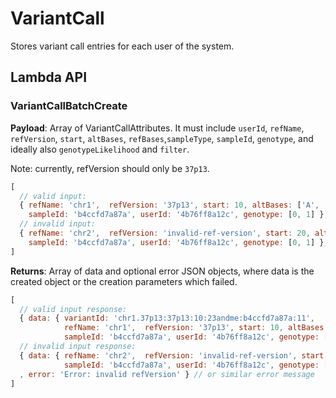 # VariantCall

Stores variant call entries for each user of the system.

## Lambda API

### VariantCallBatchCreate

**Payload**: Array of VariantCallAttributes. It must include `userId`, `refName`, `refVersion`, `start`, `altBases`, `refBases`,`sampleType`, `sampleId`, `genotype`, and ideally also `genotypeLikelihood` and `filter`.

Note: currently, refVersion should only be `37p13`.

```js
[
  // valid input:
  { refName: 'chr1',  refVersion: '37p13', start: 10, altBases: ['A', 'T'], refBases: 'C', sampleType: '23andme',
    sampleId: 'b4ccfd7a87a', userId: '4b76ff8a12c', genotype: [0, 1] },
  // invalid input:
  { refName: 'chr2',  refVersion: 'invalid-ref-version', start: 20, altBases: ['G'], refBases: 'T', sampleType: '23andme',
    sampleId: 'b4ccfd7a87a', userId: '4b76ff8a12c', genotype: [0, 1] },
]
```
**Returns**: Array of data and optional error JSON objects, where data is the created object or the creation parameters which failed.

```js
[
  // valid input response:
  { data: { variantId: 'chr1.37p13:37p13:10:23andme:b4ccfd7a87a:11', 
            refName: 'chr1',  refVersion: '37p13', start: 10, altBases: ['A', 'T'], refBases: 'C',  sampleType: '23andme',
            sampleId: 'b4ccfd7a87a', userId: '4b76ff8a12c', genotype: [0, 1], createdAt: '...', updatedAt: '...', id: '...', }},
  // invalid input response:
  { data: { refName: 'chr2',  refVersion: 'invalid-ref-version', start: 20, altBases: ['G'], refBases: 'T', sampleType: '23andme',
            sampleId: 'b4ccfd7a87a', userId: '4b76ff8a12c', genotype: [0, 1] },
  , error: 'Error: invalid refVersion' } // or similar error message
]
```
